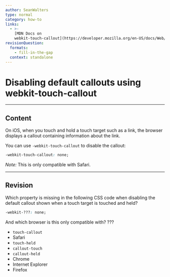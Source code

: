 ```yaml
---
author: SeanWalters
type: normal
category: how-to
links:
  - >-
    [MDN Docs on
    webkit-touch-callout](https://developer.mozilla.org/en-US/docs/Web/CSS/-webkit-touch-callout){documentation}
revisionQuestion:
  formats:
    - fill-in-the-gap
  context: standalone
---
```


# Disabling default callouts using webkit-touch-callout


---

## Content

On iOS, when you touch and hold a touch target such as a link, the browser displays a callout containing information about the link.

You can use `-webkit-touch-callout` to disable the callout:

```css
-webkit-touch-callout: none;

```

*Note:* This is only compatible with Safari.


---

## Revision

Which property is missing in the following CSS code when disabling the default callout shown when a touch target is touched and held?

```css
-webkit-???: none;
```

And which browser is this only compatible with? ???

- `touch-callout`
- Safari
- `touch-held`
- `callout-touch`
- `callout-held`
- Chrome
- Internet Explorer
- Firefox
